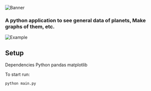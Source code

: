 ![Banner](https://hiddenblack.tixte.co/r/Code_w7LZTsnje3.png)
                                                                    
### A python application to see general data of planets, Make graphs of them, etc.

![Example](https://hiddenblack.tixte.co/r/python_abS5Ay1Ipt.png)

## Setup
 Dependencies 
    Python
        pandas
        matplotlib

To start run:
```cmd
python main.py
```